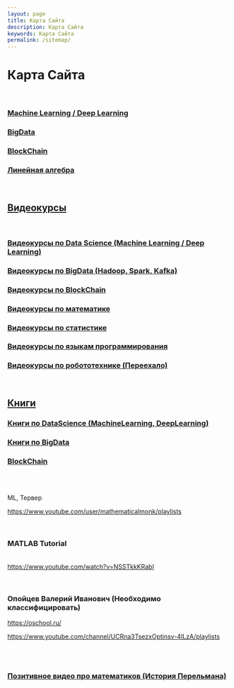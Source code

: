 ```yaml
---
layout: page
title: Карта Сайта
description: Карта Сайта
keywords: Карта Сайта
permalink: /sitemap/
---
```


# Карта Сайта

<br/>

### [Machine Learning / Deep Learning](/ds/)

### [BigData](/ds/bigdata/)

### [BlockChain](/blockchain/)

### [Линейная алгебра](/math/linal/)

<br/>

## [Видеокурсы](/videos/)

<br/>

### [Видеокурсы по Data Science (Machine Learning / Deep Learning)](/videos/ds/)

### [Видеокурсы по BigData (Hadoop, Spark, Kafka)](/videos/ds/bigdata/)

### [Видеокурсы по BlockChain](/videos/blockchain/)

### [Видеокурсы по математике](/videos/math/)

### [Видеокурсы по статистике](/videos/statistics/)

### [Видеокурсы по языкам программирования](/videos/lang/)

### [Видеокурсы по робототехнике (Переехало)](https://robotech.info/videos/)

<br/>

## [Книги](/books/)

### [Книги по DataScience (MachineLearning, DeepLearning)](/books/bigdata/)

### [Книги по BigData](/books/bigdata/)

### [BlockChain](/books/blockchain/)

<br/><br/>

ML, Тервер

https://www.youtube.com/user/mathematicalmonk/playlists

<br/>

### MATLAB Tutorial

<br/> https://www.youtube.com/watch?v=NSSTkkKRabI

<br/>

### Опойцев Валерий Иванович (Необходимо классифицировать)

https://oschool.ru/

https://www.youtube.com/channel/UCRna3TsezxOptinsv-4ILzA/playlists

<br/>

<br/>

### [Позитивное видео про математиков (История Перельмана)](/videos/)
